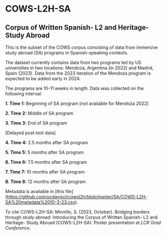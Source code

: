 # COWS-L2H-SA
## Corpus of Written Spanish- L2 and Heritage- Study Abroad

This is the subset of the COWS corpus consisting of data from immersive study abroad (SA) programs in Spanish-speaking contexts.

The dataset currently contains data from two programs led by US universities in two locations: Mendoza, Argentina (in 2022) and Madrid, Spain (2023). Data from the 2023 iteration of the Mendoza program is expected to be added early in 2024.

The programs are 10-11 weeks in length. Data was collected on the following interval:

**1. Time 1:** Beginning of SA program [not available for Mendoza 2022]

**2. Time 2:** Middle of SA program

**3. Time 3:** End of SA program

[Delayed post-test data]

**4. Time 4:** 2.5 months after SA program

**5. Time 5:** 5 months after SA program

**6. Time 6:** 7.5 months after SA program

**7. Time 7:** 10 months after SA program

**8. Time 8:** 12 months after SA program

Metadata is available in [this file] (https://github.com/ucdaviscl/cowsl2h/blob/master/SA/COWS-L2H-SA%20metadata%2010-3-23.csv).

To cite COWS-L2H-SA:
Minnillo, S. (2023, October). Bridging borders through study abroad: Introducing the Corpus of
Written Spanish- L2 and Heritage- Study Abroad (COWS-L2H-SA). Poster presentation at _LCR
Grad Conference_.
